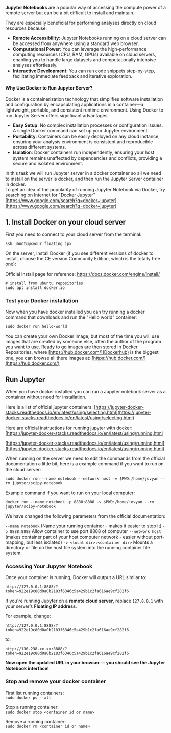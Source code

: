 **Jupyter Notebooks** are a popular way of accessing the compute power of a remote server but can be a bit difficult to install and maintain.


They are especially beneficial for performing analyses directly on cloud resources because:

- **Remote Accessibility**: Jupyter Notebooks running on a cloud server can be accessed from anywhere using a standard web browser.
- **Computational Power**: You can leverage the high-performance computing resources (CPU, RAM, GPUs) available on cloud servers, enabling you to handle large datasets and computationally intensive analyses effortlessly.
- **Interactive Development**: You can run code snippets step-by-step, facilitating immediate feedback and iterative exploration.

#### Why Use Docker to Run Jupyter Server?

Docker is a containerization technology that simplifies software installation and configuration by encapsulating applications in a container—a lightweight, portable, and consistent runtime environment. Using Docker to run Jupyter Server offers significant advantages:

- **Easy Setup**: No complex installation processes or configuration issues. A single Docker command can set up your Jupyter environment.
- **Portability**: Containers can be easily deployed on any cloud instance, ensuring your analysis environment is consistent and reproducible across different systems.
- **Isolation**: Docker containers run independently, ensuring your host system remains unaffected by dependencies and conflicts, providing a secure and isolated environment.

In this task we will run Jupyter server in a docker container so all we need to install on the server is docker, and then run the Jupyter Server container in docker.
<br>
To get an idea of the popularity of running Jupyter Notebook via Docker, try searching on Internet for "Docker Jupyter" [https://www.google.com/search?q=docker+jupyter](https://www.google.com/search?q=docker+jupyter)

## 1. Install Docker on your cloud server

First you need to connect to your cloud server from the terminal:

    ssh ubuntu@<your floating ip>


On the server, Install Docker (if you see different versions of docker to install, choose the CE version Community Edition, which is the totally free one):

Official install page for reference:
https://docs.docker.com/engine/install/

    # install from ubuntu repositories
    sudo apt install docker.io


### Test your Docker installation

Now when you have docker installed you can try running a docker command that downloads and run the "Hello world" container:

    sudo docker run hello-world

You can create your own Docker image, but most of the time you will use images that are created by someone else, often the author of the program you want to use. Ready to go images are then stored in Docker Repositories, where [https://hub.docker.com/](Dockerhub) is the biggest one, you can browse all there images at: [https://hub.docker.com/](https://hub.docker.com/)


## Run Jupyter
When you have docker installed you can run a Jupyter notebook server as a container without need for installation.

Here is a list of official jupyter containers: [https://jupyter-docker-stacks.readthedocs.io/en/latest/using/selecting.html](https://jupyter-docker-stacks.readthedocs.io/en/latest/using/selecting.html)

Here are official instructions for running jupyter with docker: [https://jupyter-docker-stacks.readthedocs.io/en/latest/using/running.html

 [https://jupyter-docker-stacks.readthedocs.io/en/latest/using/running.html](https://jupyter-docker-stacks.readthedocs.io/en/latest/using/running.html)

When running on the server we need to edit the commands from the official documentation a little bit, here is a example command if you want to run on the cloud server:

    sudo docker run --name notebook --network host -v $PWD:/home/jovyan --rm jupyter/scipy-notebook


Example command if you want to run on your local computer:

    docker run --name notebook -p 8888:8888 -v $PWD:/home/jovyan --rm jupyter/scipy-notebook

We have changed the following parameters from the official documentation:

`--name notebook` (Name your running container - makes it easier to stop it)
`-p 8888:8888` Allow container to use port 8888 of computer
`--network host` (makes container part of your host computer network - easier without port-mapping, but less isolated)
`-v <local dir>:<container dir>` Mounts a directory or file on the host file system into the running container file system.

### Accessing Your Jupyter Notebook

Once your container is running, Docker will output a URL similar to:

```
http://127.0.0.1:8888/?token=922e19c80d0a0b2183f6346c5a429b1c2fa616ae9cf282f6
```

If you're running Jupyter on a **remote cloud server**, replace `127.0.0.1` with your server’s **Floating IP address**.

For example, change:

```
http://127.0.0.1:8888/?token=922e19c80d0a0b2183f6346c5a429b1c2fa616ae9cf282f6
```

to:

```
http://130.238.xx.xx:8888/?token=922e19c80d0a0b2183f6346c5a429b1c2fa616ae9cf282f6
```

**Now open the updated URL in your browser — you should see the Jupyter Notebook interface!**


### Stop and remove your docker container

First list running containers:<br>
`sudo docker ps --all`

Stop a running container:<br>
`sudo docker stop <container id or name>`

Remove a running container:<br>
`sudo docker rm <container id or name>`





